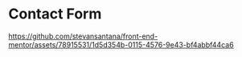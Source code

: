# Contact Form 

https://github.com/stevansantana/front-end-mentor/assets/78915531/1d5d354b-0115-4576-9e43-bf4abbf44ca6

